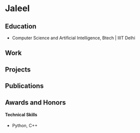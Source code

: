 # Jaleel


## Education
- Computer Science and Artificial Intelligence, Btech | IIIT Delhi

## Work

## Projects


## Publications


## Awards and Honors


#### Technical Skills
- Python, C++

